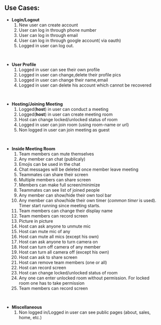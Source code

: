 ## Use Cases:

- **Login/Logout**
	1. New user can create account
	2. User can log in through phone number
	3. User can log in through email
	4. User can log in through google account( via oauth)
	5. Logged in user can log out.

<br />

- **User Profile**
	1. Logged in user can see their own profile
	2. Logged in user can change,delete their profile pics
	3. Logged in user can change their name,email
	4. Logged in user can delete his account which cannot be recovered

<br />

- **Hosting/Joining Meeting**
	1. Logged(**host**) in user can conduct a meeting
	2. Logged(**host**) in user can create meeting room
	3. Host can change locked/unlocked status of room
	4. Logged in user can join room (using room-name or url)
	5. Non logged in user can join meeting as guest

<br />

- **Inside Meeting Room**
	1. Team members can mute themselves
	2. Any member can chat (publicaly)
	3. Emojis can be used in the chat
	4. Chat messages will be deleted once member leave meeting
	5. Teammates can share their screen
	6. Multiple members can share screen
	7. Members can make full screen/minimize
	8. Teammates can see list of joined people
	9. Any member can show/hide their own tool bar
	10. Any member can show/hide their own timer (*common timer* is used). Timer start running since meeting starts.
	11. Team members can change their display name
	12. Team members can record screen
	13. Picture in picture
	14. Host can ask anyone to unmute mic
	15. Host can mute mic of any
	16. Host can mute all mics (except his own)
	17. Host can ask anyone to turn camera on
	18. Host can turn off camera of any member
	19. Host can turn all camera off (except his own)
	20. Host can ask to share screen
	21. Host can remove team members (one or all)
	22. Host can record screen
	23. Host can change locked/unlocked status of room
	24. Any one can enter unlocked room without permission. For locked room one has to take permission
	25. Team members can record screen

<br />

- **Miscellaneous**
	1. Non logged in/Logged in user can see public pages (about, sales, home, etc.)